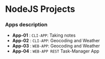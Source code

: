 # NodeJS Projects

### Apps description

-   **App-01** : `CLI-APP`: Taking notes
-   **App-02** : `CLI-APP`: Geocoding and Weather
-   **App-03** : `WEB-APP`: Geocoding and Weather
-   **App-04** : `WEB-APP REST` Task-Manager App
